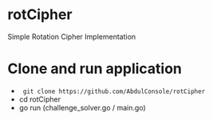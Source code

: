 # rotCipher
Simple Rotation Cipher Implementation

# Clone and run application
- ` git clone https://github.com/AbdulConsole/rotCipher`
- cd rotCipher
- go run (challenge_solver.go / main.go)
